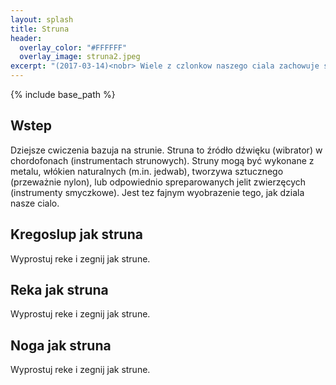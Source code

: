 ```yaml
---
layout: splash
title: Struna 
header:
  overlay_color: "#FFFFFF"
  overlay_image: struna2.jpeg
excerpt: "(2017-03-14)<nobr> Wiele z czlonkow naszego ciala zachowuje sie jak struny"
---
```


{% include base_path %}

<a name="wstep"></a>

## Wstep

Dziejsze cwiczenia bazuja na strunie. Struna to źródło dźwięku (wibrator) w chordofonach (instrumentach strunowych). Struny mogą być wykonane z metalu, włókien naturalnych (m.in. jedwab), tworzywa sztucznego (przeważnie nylon), lub odpowiednio spreparowanych jelit zwierzęcych (instrumenty smyczkowe). Jest tez fajnym wyobrazenie tego, jak dziala nasze cialo.

## Kregoslup jak struna

Wyprostuj reke i zegnij jak strune.

## Reka jak struna

Wyprostuj reke i zegnij jak strune.

## Noga jak struna

Wyprostuj reke i zegnij jak strune.
